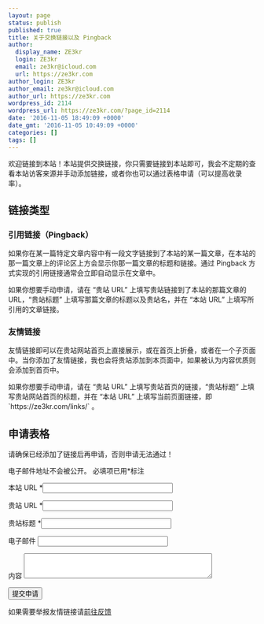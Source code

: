 ```yaml
---
layout: page
status: publish
published: true
title: 关于交换链接以及 Pingback
author:
  display_name: ZE3kr
  login: ZE3kr
  email: ze3kr@icloud.com
  url: https://ze3kr.com
author_login: ZE3kr
author_email: ze3kr@icloud.com
author_url: https://ze3kr.com
wordpress_id: 2114
wordpress_url: https://ze3kr.com/?page_id=2114
date: '2016-11-05 18:49:09 +0000'
date_gmt: '2016-11-05 10:49:09 +0000'
categories: []
tags: []
---
```

<p>欢迎链接到本站！本站提供交换链接，你只需要链接到本站即可，我会不定期的查看本站访客来源并手动添加链接，或者你也可以通过表格申请（可以提高收录率）。</p>
<h2>链接类型</h2>
<h3>引用链接（Pingback）</h3>
<p>如果你在某一篇特定文章内容中有一段文字链接到了本站的某一篇文章，在本站的那一篇文章上的评论区上方会显示你那一篇文章的标题和链接。通过 Pingback 方式实现的引用链接通常会立即自动显示在文章中。</p>
<p>如果你想要手动申请，请在 “贵站 URL” 上填写贵站链接到了本站的那篇文章的 URL，“贵站标题” 上填写那篇文章的标题以及贵站名，并在 “本站 URL” 上填写所引用的文章链接。</p>
<h3>友情链接</h3>
<p>友情链接即可以在贵站网站首页上直接展示，或在首页上折叠，或者在一个子页面中。当你添加了友情链接，我也会将贵站添加到本页面中，如果被认为内容优质则会添加到首页中。</p>
<p>如果你想要手动申请，请在 “贵站 URL” 上填写贵站首页的链接，“贵站标题” 上填写贵站网站首页的标题，并在 “本站 URL” 上填写当前页面链接，即 `https://ze3kr.com/links/` 。</p>
<h2>申请表格</h2>
<p>请确保已经添加了链接后再申请，否则申请无法通过！</p>
<form id="apply_form" action="https://ze3kr.com/wp-content/plugins/add-pingback-manually/add-pingback.php" method="post">
<p class="comment-notes"><span id="email-notes">电子邮件地址不会被公开。</span> 必填项已用<span class="required">*</span>标注</p>
<p><label for="pingback-id">本站 URL <span class="required">*</span></label><input id="pingback-id" maxlength="200" name="pingback-id" required="required" size="30" type="url" value="" /></p>
<p><label for="pingback-url">贵站 URL <span class="required">*</span></label><input id="pingback-url" maxlength="200" name="pingback-url" required="required" size="30" type="url" value="" /></p>
<p><label for="pingback-url">贵站标题 <span class="required">*</span></label><input id="pingback-title" maxlength="245" name="pingback-title" required="required" size="30" type="text" value="" /></p>
<p class="comment-form-email"><label for="pingback-email">电子邮件</label> <input id="pingback-email" maxlength="100" name="pingback-email" size="30" type="email" value="" /></p>
<p class="comment-form-url"><label for="pingback-content">内容</label> <textarea id="pingback-content" cols="45" maxlength="65525" name="pingback-content" rows="3"></textarea></p>
<p class="form-submit"><input id="submit" class="submit" name="submit" type="submit" value="提交申请" /> <input id="pingback-type" name="pingback-type" type="hidden" value="pingback" /></p>
</form>
<p>如果需要举报友情链接请<a href="https://ze3kr.com/feedback/">前往反馈</a></p>
